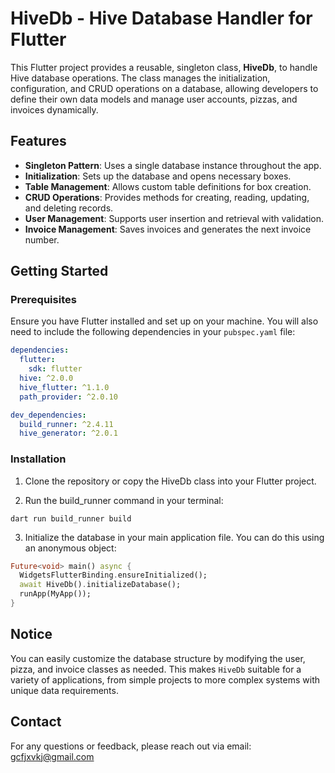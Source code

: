 # HiveDb - Hive Database Handler for Flutter

This Flutter project provides a reusable, singleton class, **HiveDb**, to handle Hive database operations. The class manages the initialization, configuration, and CRUD operations on a database, allowing developers to define their own data models and manage user accounts, pizzas, and invoices dynamically.

## Features

- **Singleton Pattern**: Uses a single database instance throughout the app.
- **Initialization**: Sets up the database and opens necessary boxes.
- **Table Management**: Allows custom table definitions for box creation.
- **CRUD Operations**: Provides methods for creating, reading, updating, and deleting records.
- **User Management**: Supports user insertion and retrieval with validation.
- **Invoice Management**: Saves invoices and generates the next invoice number.

## Getting Started

### Prerequisites

Ensure you have Flutter installed and set up on your machine. You will also need to include the following dependencies in your `pubspec.yaml` file:

```yaml
dependencies:
  flutter:
    sdk: flutter
  hive: ^2.0.0
  hive_flutter: ^1.1.0
  path_provider: ^2.0.10

dev_dependencies:
  build_runner: ^2.4.11
  hive_generator: ^2.0.1
```
### Installation
1. Clone the repository or copy the HiveDb class into your Flutter project.

2. Run the build_runner command in your terminal:
```
dart run build_runner build
```
3. Initialize the database in your main application file. You can do this using an anonymous object:

```dart
Future<void> main() async {
  WidgetsFlutterBinding.ensureInitialized();
  await HiveDb().initializeDatabase();
  runApp(MyApp());
}
```
## Notice

You can easily customize the database structure by modifying the user, pizza, and invoice classes as needed. This makes `HiveDb` suitable for a variety of applications, from simple projects to more complex systems with unique data requirements.
## Contact

For any questions or feedback, please reach out via email: [gcfjxvkj@gmail.com](gcfjxvkj@gmail.com)

